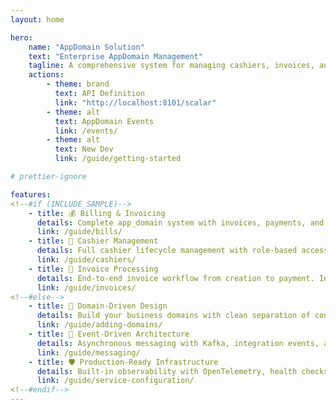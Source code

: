 ```yaml
---
layout: home

hero:
    name: "AppDomain Solution"
    text: "Enterprise AppDomain Management"
    tagline: A comprehensive system for managing cashiers, invoices, and AppDomain operations with event-driven architecture
    actions:
        - theme: brand
          text: API Definition
          link: "http://localhost:8101/scalar"
        - theme: alt
          text: AppDomain Events
          link: /events/
        - theme: alt
          text: New Dev
          link: /guide/getting-started

# prettier-ignore

features:
<!--#if (INCLUDE_SAMPLE)-->
    - title: 💰 Billing & Invoicing
      details: Complete app_domain system with invoices, payments, and cashier management. Multi-tenant support with comprehensive audit trails and event-driven architecture.
      link: /guide/bills/
    - title: 👥 Cashier Management
      details: Full cashier lifecycle management with role-based access control, activity tracking, and integration with invoice processing workflows.
      link: /guide/cashiers/
    - title: 📄 Invoice Processing
      details: End-to-end invoice workflow from creation to payment. Includes validation, state management, and automated event publishing for downstream systems.
      link: /guide/invoices/
<!--#else-->
    - title: 🎯 Domain-Driven Design
      details: Build your business domains with clean separation of concerns. CQRS patterns, event sourcing ready, and vertical slice architecture.
      link: /guide/adding-domains/
    - title: 🔄 Event-Driven Architecture
      details: Asynchronous messaging with Kafka, integration events, and Orleans stateful processing for complex workflows.
      link: /guide/messaging/
    - title: 🛡️ Production-Ready Infrastructure
      details: Built-in observability with OpenTelemetry, health checks, distributed tracing, and comprehensive testing with Testcontainers.
      link: /guide/service-configuration/
<!--#endif-->
---
```

